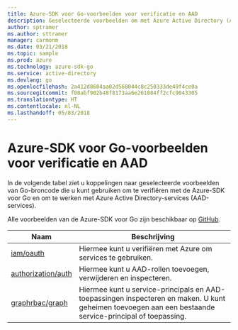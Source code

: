 ```yaml
---
title: Azure-SDK voor Go-voorbeelden voor verificatie en AAD
description: Geselecteerde voorbeelden om met Azure Active Directory (AAD) en verificatie te werken met behulp van de Azure-SDK voor Go.
author: sptramer
ms.author: sttramer
manager: carmonm
ms.date: 03/21/2018
ms.topic: sample
ms.prod: azure
ms.technology: azure-sdk-go
ms.service: active-directory
ms.devlang: go
ms.openlocfilehash: 2a412d8604aa02d568044c8c250333de49f4ce0a
ms.sourcegitcommit: f08abf902b48f8173aa6e261084ff2cfc9043305
ms.translationtype: HT
ms.contentlocale: nl-NL
ms.lasthandoff: 05/03/2018
---
```

# <a name="azure-sdk-for-go-samples-for-authentication-and-aad"></a>Azure-SDK voor Go-voorbeelden voor verificatie en AAD

In de volgende tabel ziet u koppelingen naar geselecteerde voorbeelden van Go-broncode die u kunt gebruiken om te verifiëren met de Azure-SDK voor Go en om te werken met Azure Active Directory-services (AAD-services). 

Alle voorbeelden van de Azure-SDK voor Go zijn beschikbaar op [GitHub](https://github.com/Azure-Samples/azure-sdk-for-go-samples).

| Naam | Beschrijving |
|------|-------------|
| [iam/oauth](https://github.com/Azure-Samples/azure-sdk-for-go-samples/blob/master/iam/oauth.go) | Hiermee kunt u verifiëren met Azure om services te gebruiken. |
| [authorization/auth](https://github.com/Azure-Samples/azure-sdk-for-go-samples/blob/master/authorization/auth.go) | Hiermee kunt u AAD-rollen toevoegen, verwijderen en inspecteren. |
| [graphrbac/graph](https://github.com/Azure-Samples/azure-sdk-for-go-samples/blob/master/graphrbac/graph.go) | Hiermee kunt u service-principals en AAD-toepassingen inspecteren en maken. U kunt geheimen toevoegen aan een bestaande service-principal of toepassing. |
